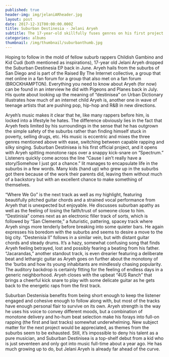 ```yaml
---
published: true
header-img: img/jelaniARheader.jpg
layout: post
date: 2017-12-31T00:00:00.000Z
title: Suburban Destinesia - Jelani Aryeh
subtitle: The 17-year-old skillfully fuses genres on his first project
categories: albums
thumbnail: /img/thumbnail/suburbanthumb.jpg
---
```

<p>Hoping to follow in the mold of fellow suburb rappers Childish Gambino and Kid Cudi (both mentioned as inspirations), 17-year old Jelani Aryeh dropped the Suburban Destinesia EP back in June. Aryeh hails from the suburbs of San Diego and is part of the Raised By The Internet collective, a group that met online in a fan forum for a group that also met on a fan forum (BROCKHAMPTON). Everything you need to know about Aryeh (for now) can be found in an interview he did with Pigeons and Planes back in July. His quote about looking up the meaning of “destinisea” on Urban Dictionary illustrates how much of an internet child Aryeh is, another one in wave of teenage artists that are pushing pop, hip-hop and R&B in new directions.</p>

<p>Aryeh’s music makes it clear that he, like many rappers before him, is locked into a lifestyle he hates. The difference obviously lies in the fact that Aryeh feels limited by his surroundings in the sense that he has outgrown the simple safety of the suburbs rather than finding himself stuck in poverty, selling drugs, etc. His music is eccentric and mixes the three genres mentioned above with ease, switching between capable rapping and silky singing. Suburban Destinisea is his first official project, and it opens with Aryeh spitting monotone raps over a snappy kick-snare on “Spectrum.” Listeners quickly come across the line “Cause I ain’t really have a story/Somehow I just got a chance.” Iit manages to encapsulate life in the suburbs in a few words. Many kids (hand up) who grew up in the suburbs got there because of the work their parents did, leaving them without much of a backstory but with an excellent chance to make something of themselves.</p> 

<p>“Where We Go” is the next track as well as my highlight, featuring beautifully pitched guitar chords and a strained vocal performance from Aryeh that is unexpected but enjoyable. He discusses suburban apathy as well as the feeling of losing the faith/trust of someone close to him. “Destinisia” comes next as an electronic filler track of sorts, which is followed by “San Clemente,” a futuristic, pattering, spacey track where Aryeh sings more tenderly before breaking into some quieter bars. He again expresses his boredom with the suburbs and seems to desire a move to the big city. “Destenisia II” follows in a similar vein, but with distant guitar chords and steady drums. It’s a hazy, somewhat confusing song that finds Aryeh feeling betrayed, lost and possibly fearing a beating from his father. “Jacarandas,” another standout track, is even drearier featuring a deliberate beat and lethargic guitar as Aryeh goes on further about the monotony of the ‘burbs and how its young inhabitants are mindlessly chasing popularity. The auditory backdrop is certainly fitting for the feeling of endless days in a generic neighborhood. Aryeh closes with the upbeat “4US Ranch” that brings a cheerful kick snare to play with some delicate guitar as he gets back to the energetic raps from the first track.</p>

<p>Suburban Destenisia benefits from being short enough to keep the listener engaged and cohesive enough to follow along with, but most of the tracks have enough personal flair to survive on its own. Aryeh strength is the way he uses his voice to convey different moods, but a combination of monotone delivery and ho-hum beat selection make his forays into full-on rapping (the first and last tracks) somewhat underwhelming. New subject matter for the next project would be appreciated, as themes from the suburbs seem to be exhausted. Still, it’s impossible to deny his talent as a pure musician, and Suburban Destinisea is a top-shelf debut from a kid who is just seventeen and only got into music full-time about a year ago. He has much growing up to do, but Jelani Aryeh is already far ahead of the curve.</p>
